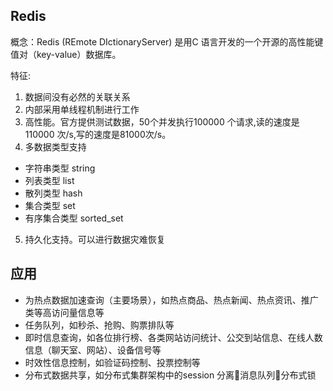 ## Redis
概念：Redis (REmote DIctionaryServer) 是用C 语言开发的一个开源的高性能键值对（key-value）数据库。

特征:
1. 数据间没有必然的关联关系
2. 内部采用单线程机制进行工作
3. 高性能。官方提供测试数据，50个并发执行100000 个请求,读的速度是110000 次/s,写的速度是81000次/s。
4. 多数据类型支持
  * 字符串类型 string
  * 列表类型 list
  * 散列类型 hash
  * 集合类型 set
  * 有序集合类型 sorted_set
5. 持久化支持。可以进行数据灾难恢复

## 应用
* 为热点数据加速查询（主要场景），如热点商品、热点新闻、热点资讯、推广类等高访问量信息等
* 任务队列，如秒杀、抢购、购票排队等
* 即时信息查询，如各位排行榜、各类网站访问统计、公交到站信息、在线人数信息（聊天室、网站）、设备信号等
* 时效性信息控制，如验证码控制、投票控制等
* 分布式数据共享，如分布式集群架构中的session 分离消息队列分布式锁

